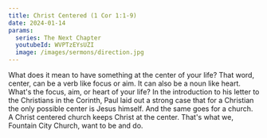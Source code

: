 ```yaml
---
title: Christ Centered (1 Cor 1:1-9)
date: 2024-01-14
params:
  series: The Next Chapter
  youtubeId: WVPTzEYsUZI
  image: /images/sermons/direction.jpg
---
```

What does it mean to have something at the center of your life? That word, center, can be a verb like focus or aim. It can also be a noun like heart.  What's the focus, aim, or heart of your life? In the introduction to his letter to the Christians in the Corinth, Paul laid out a strong case that for a Christian the only possible center is Jesus himself. And the same goes for a church. A Christ centered church keeps Christ at the center. That's what we, Fountain City Church, want to be and do.
